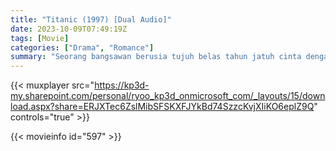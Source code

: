 ```yaml
---
title: "Titanic (1997) [Dual Audio]"
date: 2023-10-09T07:49:19Z
tags: [Movie]
categories: ["Drama", "Romance"]
summary: "Seorang bangsawan berusia tujuh belas tahun jatuh cinta dengan artis yang baik hati namun miskin di atas kapal R.M.S. Raksasa."
---
```


{{< muxplayer src="https://kp3d-my.sharepoint.com/personal/ryoo_kp3d_onmicrosoft_com/_layouts/15/download.aspx?share=ERJXTec6ZslMibSFSKXFJYkBd74SzzcKvjXIiKO6eplZ9Q" controls="true" >}}
  
 {{< movieinfo id="597" >}}
  
 <script type="application/ld+json">
 {
  "@context": "https://schema.org/",
  "@type": "VideoObject",
  "name": "Titanic",
  "contentUrl": "https://stream.mux.com/S7h8eyU100wX7Ih6201uqk2owSWOpg8REk4Y02S1Qn902kg.m3u8",
  "thumbnailUrl": "https://www.themoviedb.org/t/p/original/4PexhdMvJMZdembIOoMRTKIq6jw.jpg?width=314&fit_mode=preserve&time=25",
  "uploadDate": "2023-10-09T07:49:19Z",
}

</script>